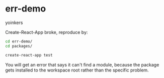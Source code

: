 # err-demo
yoinkers

Create-React-App broke, reproduce by:

```bash
cd err-demo/
cd packages/

create-react-app test
```

You will get an error that says it can't find a module, because the package gets installed to the workspace root rather than the specific problem.
